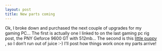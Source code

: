 ```yaml
---
layout: post
title: New parts coming
---
```


Ok, I broke down and purchased the next couple of upgrades for my gaming
PC… The first is actually one I linked to on the last gaming pc rig
post, the <span class="caps"><span class="caps">PNY</span></span>
Geforce 9600 GT with 512mb… The second is this [little
puppy](http://tinyurl.com/2n767u) , so I don’t run out of juice :-) I’ll
post how things work once my parts arrive!
